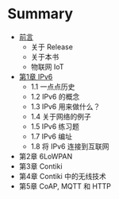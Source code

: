 # Summary

* [前言](0.qian_yan.md)
   * 关于 Release
   * 关于本书
   * 物联网 IoT
* [第1章 IPv6](0_1.di_1_zhang_ipv6.md)
   * 1.1 一点点历史
   * 1.2 IPv6 的概念
   * 1.3 IPv6 用来做什么？
   * 1.4 关于网络的例子
   * 1.5 IPv6 练习题
   * 1.7 IPv6 编址
   * 1.8 将 IPv6 连接到互联网
* 第2章 6LoWPAN
* 第3章 Contiki
* 第4章  Contiki 中的无线技术
* 第5章 CoAP, MQTT 和 HTTP

